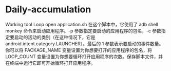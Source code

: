 # Daily-accumulation
Working tool
Loop open application.sh 
在这个脚本中，它使用了 adb shell monkey 命令来启动应用程序。-p 参数指定要启动的应用程序的包名，-c 参数指定要启动的活动的类别（在这种情况下，它是 android.intent.category.LAUNCHER）。最后的 1 参数表示要启动的事件数量。
你可以将 PACKAGE_NAME 变量设置为你想要打开的应用程序的包名，将 LOOP_COUNT 变量设置为你想要循环打开应用程序的次数。保存脚本文件，并在终端中运行它即可开始循环打开应用程序。
